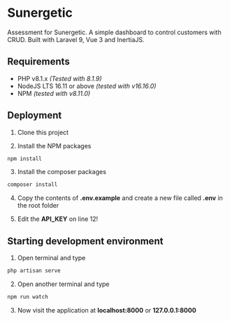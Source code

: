# Sunergetic

Assessment for Sunergetic. A simple dashboard to control customers with CRUD.
Built with Laravel 9, Vue 3 and InertiaJS.



## Requirements

- PHP v8.1.x *(Tested with 8.1.9)*
- NodeJS LTS 16.11 or above *(tested with v16.16.0)*
- NPM *(tested with v8.11.0)*
## Deployment

1. Clone this project

2. Install the NPM packages

```bash
npm install
```
3. Install the composer packages

```bash
composer install
```

4. Copy the contents of **.env.example** and create a new file called **.env** in the root folder

5. Edit the **API_KEY** on line 12!

## Starting development environment

1. Open terminal and type

```bash
php artisan serve
```

2. Open another terminal and type

```bash
npm run watch
```

3. Now visit the application at **localhost:8000** or **127.0.0.1:8000**